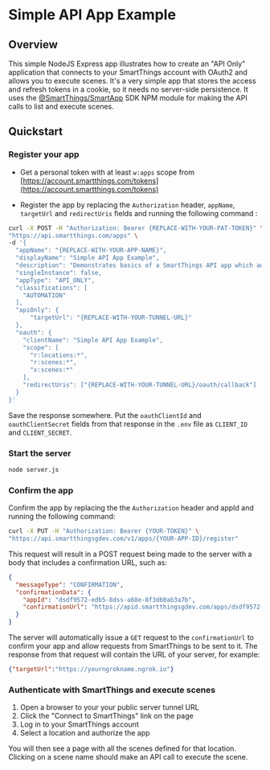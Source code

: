 # Simple API App Example

## Overview

This simple NodeJS Express app illustrates how to create an "API Only" application that connects to your SmartThings
account with OAuth2 and allows you to execute scenes. It's a very simple app that stores the access and refresh tokens
in a cookie, so it needs no server-side persistence. It uses the 
[@SmartThings/SmartApp](https://www.npmjs.com/package/@smartthings/smartapp) SDK NPM module for making the
API calls to list and execute scenes.

## Quickstart

### Register your app

- Get a personal token with at least `w:apps` scope from [https://account.smartthings.com/tokens](https://account.smartthings.com/tokens)

- Register the app by replacing the `Authorization` header, `appName`, `targetUrl` and `redirectUris` fields and running 
the following command :

```bash
curl -X POST -H "Authorization: Bearer {REPLACE-WITH-YOUR-PAT-TOKEN}" \
"https://api.smartthings.com/apps" \
-d '{
  "appName": "{REPLACE-WITH-YOUR-APP-NAME}",
  "displayName": "Simple API App Example",
  "description": "Demonstrates basics of a SmartThings API app which authenticates with the SmartThings platform using OAuth2",
  "singleInstance": false,
  "appType": "API_ONLY",
  "classifications": [
    "AUTOMATION"
  ],
  "apiOnly": {
      "targetUrl": "{REPLACE-WITH-YOUR-TUNNEL-URL}"
  },
  "oauth": {
    "clientName": "Simple API App Example",
    "scope": [
      "r:locations:*",
      "r:scenes:*",
      "x:scenes:*"
    ],
    "redirectUris": ["{REPLACE-WITH-YOUR-TUNNEL-URL}/oauth/callback"]
  }
}'
```

Save the response somewhere. Put the `oauthClientId` and `oauthClientSecret` fields from that response in the `.env` 
file as `CLIENT_ID` and `CLIENT_SECRET`.

### Start the server
```bash
node server.js
```

### Confirm the app

Confirm the app by replacing the the `Authorization` header and appId and running the following command:

```bash
curl -X PUT -H "Authorization: Bearer {YOUR-TOKEN}" \
"https://api.smartthingsgdev.com/v1/apps/{YOUR-APP-ID}/register"
```

This request will result in a POST request being made to the server with a body that includes a confirmation URL, such as:

```json
{
  "messageType": "CONFIRMATION",
  "confirmationData": {
    "appId": "dsdf9572-edb5-8dss-a68e-8f3d60ab3a7b",
    "confirmationUrl": "https://apid.smartthingsgdev.com/apps/dsdf9572-edb5-8dss-a68e-8f3d60ab3a7b/confirm-registration?token=255de253-9ddb-48b5-8343-3a13574pa0da"
  }
}
```

The server will automatically issue a `GET` request to the `confirmationUrl` to confirm your app and allow requests from 
SmartThings to be sent to it. The response from that
request will contain the URL of your server, for example:
```json
{"targetUrl":"https://yourngrokname.ngrok.io"}
```

### Authenticate with SmartThings and execute scenes

1. Open a browser to your your public server tunnel URL
2. Click the "Connect to SmartThings" link on the page
3. Log in to your SmartThings account
4. Select a location and authorize the app

You will then see a page with all the scenes defined for that location. Clicking on a scene name should make an API call 
to execute the scene.
